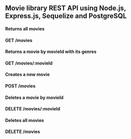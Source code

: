 ## Movie library REST API using Node.js, Express.js, Sequelize and PostgreSQL


#### Returns all movies
#### GET /movies

#### Returns a movie by movieId with its genres
#### GET /movies/:movieId

#### Creates a new movie
#### POST /movies

#### Deletes a movie by movieId
#### DELETE /movies/:movieId

#### Deletes all movies
#### DELETE /movies
